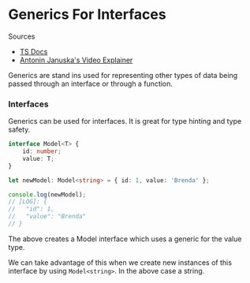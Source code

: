 # Generics For Interfaces

Sources
- [TS Docs](https://www.typescriptlang.org/docs/handbook/2/generics.html)
- [Antonin Januska's Video Explainer](https://youtu.be/nZ89NCR6-Us)

Generics are stand ins used for representing other types of data being passed through an interface or through a function. 

### Interfaces

Generics can be used for interfaces. It is great for type hinting and type safety.

```typescript
interface Model<T> {
    id: number;
    value: T;
}

let newModel: Model<string> = { id: 1, value: 'Brenda' };

console.log(newModel);
// [LOG]: {
//   "id": 1,
//   "value": "Brenda"
// } 
```
The above creates a Model interface which uses a generic for the value type. 

We can take advantage of this when we create new instances of this interface by using `Model<string>`. In the above case a string.

